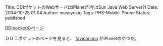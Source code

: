 Title: DDIポケットのWebサーバはiPlanet?(今はSun Java Web Server?)
Date: 2004-10-25 01:04
Author: masayukig
Tags: PHS-Mobile-Phone
Status: published

[DDIpocketのページ](http://www.ddipocket.co.jp/)

ＤＤＩポケットのページを見ると、
[favicon.ico](http://www.ddipocket.co.jp/favicon.ico)
がiPlanetのやつだ。
